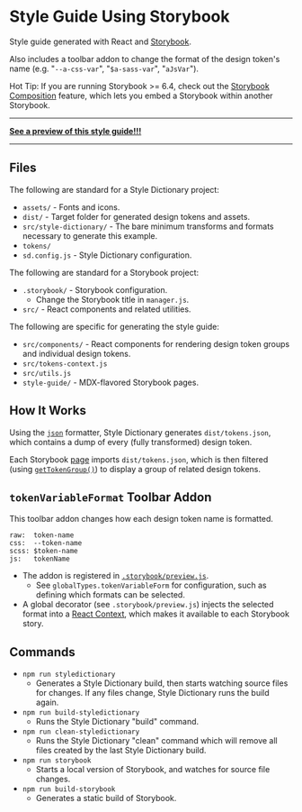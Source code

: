 # Style Guide Using Storybook

Style guide generated with React and [Storybook](https://storybook.js.org/).

Also includes a toolbar addon to change the format of the design token's name (e.g. "`--a-css-var`", "`$a-sass-var`", "`aJsVar`").

Hot Tip: If you are running Storybook >= 6.4, check out the [Storybook Composition](https://storybook.js.org/docs/react/sharing/storybook-composition) feature, which lets you embed a Storybook within another Storybook.

---

**[See a preview of this style guide!!!](https://jbarreiros.github.io/style-dictionary-style-guide/storybook/)**

---

## Files

The following are standard for a Style Dictionary project:

- `assets/` - Fonts and icons.
- `dist/` - Target folder for generated design tokens and assets.
- `src/style-dictionary/` - The bare minimum transforms and formats necessary to generate this example.
- `tokens/`
- `sd.config.js` - Style Dictionary configuration.

The following are standard for a Storybook project:

- `.storybook/` - Storybook configuration.
  - Change the Storybook title in `manager.js`.
- `src/` - React components and related utilities.

The following are specific for generating the style guide:

- `src/components/` - React components for rendering design token groups and individual design tokens.
- `src/tokens-context.js`
- `src/utils.js`
- `style-guide/` - MDX-flavored Storybook pages.

## How It Works

Using the [`json`](https://amzn.github.io/style-dictionary/#/formats?id=json) formatter, Style Dictionary generates `dist/tokens.json`, which contains a dump of every (fully transformed) design token.

Each Storybook [page](style-guide/) imports `dist/tokens.json`, which is then filtered (using [`getTokenGroup()`](src/utils.js)) to display a group of related design tokens.

## `tokenVariableFormat` Toolbar Addon

This toolbar addon changes how each design token name is formatted.

```
raw:  token-name
css:  --token-name
scss: $token-name
js:   tokenName
```

- The addon is registered in [`.storybook/preview.js`](.storybook/preview.js).
  - See `globalTypes.tokenVariableForm` for configuration, such as defining which formats can be selected.
- A global decorator (see `.storybook/preview.js`) injects the selected format into a [React Context](https://reactjs.org/docs/context.html), which makes it available to each Storybook story.

## Commands

- `npm run styledictionary`
  - Generates a Style Dictionary build, then starts watching source files for changes. If any files change, Style Dictionary runs the build again.
- `npm run build-styledictionary`
  - Runs the Style Dictionary "build" command.
- `npm run clean-styledictionary`
  - Runs the Style Dictionary "clean" command which will remove all files created by the last Style Dictionary build.
- `npm run storybook`
  - Starts a local version of Storybook, and watches for source file changes.
- `npm run build-storybook`
  - Generates a static build of Storybook.

